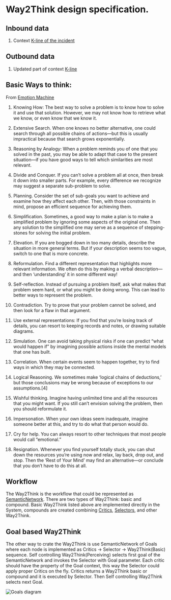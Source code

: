# Way2Think design specification.

## Inbound data

 1. Context [K-line of the incident](knowledge.md)

## Outbound data

 1. Updated part of context [K-line](knowledge.md)

## Basic Ways to think:
From [Emotion Machine](http://web.media.mit.edu/~minsky/E7/eb7.html#_Toc508708573)

 1. Knowing How: The best way to solve a problem is to know how to solve it and use that solution. However, we may not know how to retrieve what we know, or even know that we know it.

 1. Extensive Search. When one knows no better alternative, one could search through all possible chains of actions—but this is usually impractical because that search grows exponentially.

 1. Reasoning by Analogy: When a problem reminds you of one that you solved in the past, you may be able to adapt that case to the present situation—if you have good ways to tell which similarities are most relevant.

 1. Divide and Conquer. If you can’t solve a problem all at once, then break it down into smaller parts. For example, every difference we recognize may suggest a separate sub-problem to solve.

 1. Planning. Consider the set of sub-goals you want to achieve and examine how they affect each other. Then, with those constraints in mind, propose an efficient sequence for achieving them.

 1. Simplification. Sometimes, a good way to make a plan is to make a simplified problem by ignoring some aspects of the original one. Then any solution to the simplified one may serve as a sequence of stepping-stones for solving the initial problem.

 1. Elevation. If you are bogged down in too many details, describe the situation in more general terms. But if your description seems too vague, switch to one that is more concrete.

 1. Reformulation. Find a different representation that highlights more relevant information. We often do this by making a verbal description—and then ‘understanding’ it in some different way!

 1. Self-reflection. Instead of pursuing a problem itself, ask what makes that problem seem hard, or what you might be doing wrong. This can lead to better ways to represent the problem.

 1. Contradiction. Try to prove that your problem cannot be solved, and then look for a flaw in that argument.

 1. Use external representations: If you find that you’re losing track of details, you can resort to keeping records and notes, or drawing suitable diagrams.

 1. Simulation. One can avoid taking physical risks if one can predict “what would happen if” by imagining possible actions inside the mental models that one has built.

 1. Correlation. When certain events seem to happen together, try to find ways in which they may be connected.

 1. Logical Reasoning. We sometimes make ‘logical chains of deductions,’ but those conclusions may be wrong because of exceptions to our assumptions.[4]

 1. Wishful thinking. Imagine having unlimited time and all the resources that you might want. If you still can’t envision solving the problem, then you should reformulate it.

 1. Impersonation. When your own ideas seem inadequate, imagine someone better at this, and try to do what that person would do.

 1. Cry for help. You can always resort to other techniques that most people would call “emotional.”

 1. Resignation. Whenever you find yourself totally stuck, you can shut down the resources you’re using now and relax, lay back, drop out, and stop. Then the ‘Rest of Your Mind’ may find an alternative—or conclude that you don’t have to do this at all.

## Workflow

The Way2Think is the workflow that could be represented as [SemanticNetwork](knowledge.md). There are two types of Way2Think: basic and compound.
Basic Way2Think listed above are implemented directly in the System, compounds are created combining [Critics](critics.md),
[Selectors](selector.md), and other Way2Think.

## Goal based Way2Think

The other way to crate the Way2Think is use SemanticNetwork of Goals where each node is implemented as Critics -> Selector -> Way2Think(Basic) sequence.
Self controlling Way2Think(Perceiving) selects first goal of the SemanticNetwork and invokes the Selector with Goal parameter.
Each critic should have the property of the Goal context, this way the Selector could apply proper Critics on the fly. Critics returns a Way2Think basic or compound and it is
executed by Selector.
Then Self controlling Way2Think selects next Goal.

![Goals diagram](https://github.com/menta/menta-0.3/raw/master/doc/informal/uml/images/GoalClass.png)
